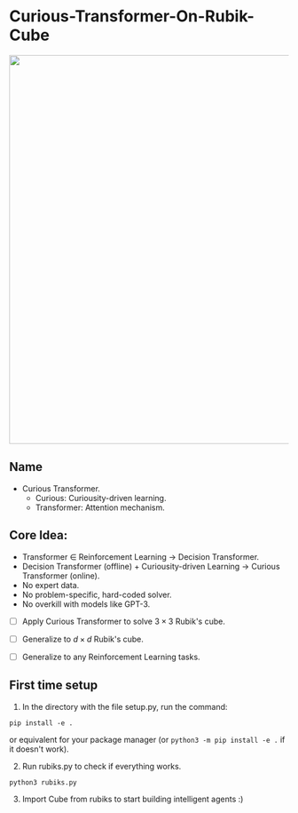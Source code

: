 # Curious-Transformer-On-Rubik-Cube


<p align="center">
<img src="https://i.redd.it/i0mrjegmtau81.jpg"
     width="700" />
</p>

## Name
- Curious Transformer.
     - Curious: Curiousity-driven learning.
     - Transformer: Attention mechanism.
     
## Core Idea:
- Transformer $\in$ Reinforcement Learning $\rightarrow$ Decision Transformer.
- Decision Transformer (offline) + Curiousity-driven Learning $\rightarrow$ Curious Transformer (online).
- No expert data.
- No problem-specific, hard-coded solver.
- No overkill with models like GPT-3.
- [ ] Apply Curious Transformer to solve $3 \times 3$ Rubik's cube.
- [ ] Generalize to $d \times d$ Rubik's cube.
- [ ] Generalize to any Reinforcement Learning tasks.


## First time setup
1. In the directory with the file setup.py, run the command:
```Shell
pip install -e .
```
or equivalent for your package manager (or `python3 -m pip install -e .` if it doesn't work).

2. Run rubiks.py to check if everything works.
```Shell
python3 rubiks.py
```

3. Import Cube from rubiks to start building intelligent agents :)


